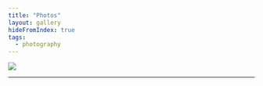 ```yaml
---
title: "Photos"
layout: gallery
hideFromIndex: true
tags:
  - photography
---
```


![](/content/posts/assets/photos/20240503_154426339.jpg)

---
